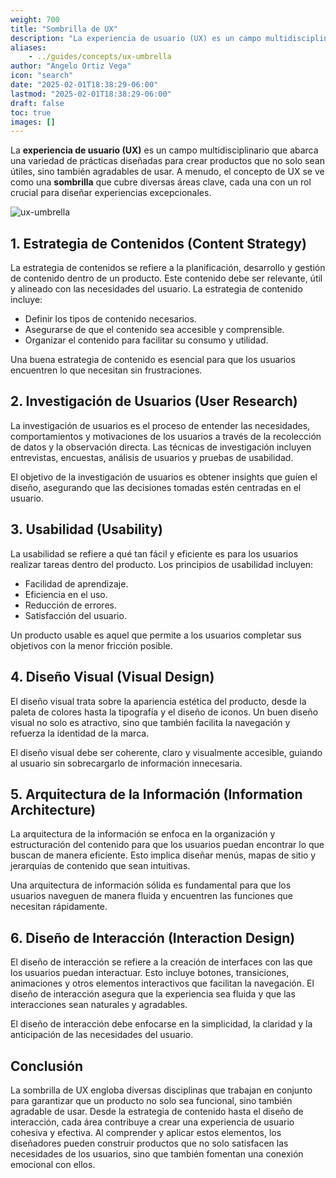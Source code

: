 ```yaml
---
weight: 700
title: "Sombrilla de UX"
description: "La experiencia de usuario (UX) es un campo multidisciplinario que abarca una variedad de prácticas diseñadas para crear productos que no solo sean útiles, sino también agradables de usar."
aliases:
    - ../guides/concepts/ux-umbrella
author: "Angelo Ortiz Vega"
icon: "search"
date: "2025-02-01T18:38:29-06:00"
lastmod: "2025-02-01T18:38:29-06:00"
draft: false
toc: true
images: []
---
```



La **experiencia de usuario (UX)** es un campo multidisciplinario que abarca una variedad de prácticas diseñadas para crear productos que no solo sean útiles, sino también agradables de usar. A menudo, el concepto de UX se ve como una **sombrilla** que cubre diversas áreas clave, cada una con un rol crucial para diseñar experiencias excepcionales.

![ux-umbrella](https://res.cloudinary.com/dek4evg4t/image/upload/v1738688622/ux-arc/ux-umbrella.png)


## 1. Estrategia de Contenidos (Content Strategy)

La estrategia de contenidos se refiere a la planificación, desarrollo y gestión de contenido dentro de un producto. Este contenido debe ser relevante, útil y alineado con las necesidades del usuario. La estrategia de contenido incluye:

- Definir los tipos de contenido necesarios.
- Asegurarse de que el contenido sea accesible y comprensible.
- Organizar el contenido para facilitar su consumo y utilidad.

Una buena estrategia de contenido es esencial para que los usuarios encuentren lo que necesitan sin frustraciones.

## 2. Investigación de Usuarios (User Research)

La investigación de usuarios es el proceso de entender las necesidades, comportamientos y motivaciones de los usuarios a través de la recolección de datos y la observación directa. Las técnicas de investigación incluyen entrevistas, encuestas, análisis de usuarios y pruebas de usabilidad.

El objetivo de la investigación de usuarios es obtener insights que guíen el diseño, asegurando que las decisiones tomadas estén centradas en el usuario.

## 3. Usabilidad (Usability)

La usabilidad se refiere a qué tan fácil y eficiente es para los usuarios realizar tareas dentro del producto. Los principios de usabilidad incluyen:

- Facilidad de aprendizaje.
- Eficiencia en el uso.
- Reducción de errores.
- Satisfacción del usuario.

Un producto usable es aquel que permite a los usuarios completar sus objetivos con la menor fricción posible.

## 4. Diseño Visual (Visual Design)

El diseño visual trata sobre la apariencia estética del producto, desde la paleta de colores hasta la tipografía y el diseño de iconos. Un buen diseño visual no solo es atractivo, sino que también facilita la navegación y refuerza la identidad de la marca.

El diseño visual debe ser coherente, claro y visualmente accesible, guiando al usuario sin sobrecargarlo de información innecesaria.

## 5. Arquitectura de la Información (Information Architecture)

La arquitectura de la información se enfoca en la organización y estructuración del contenido para que los usuarios puedan encontrar lo que buscan de manera eficiente. Esto implica diseñar menús, mapas de sitio y jerarquías de contenido que sean intuitivas.

Una arquitectura de información sólida es fundamental para que los usuarios naveguen de manera fluida y encuentren las funciones que necesitan rápidamente.

## 6. Diseño de Interacción (Interaction Design)

El diseño de interacción se refiere a la creación de interfaces con las que los usuarios puedan interactuar. Esto incluye botones, transiciones, animaciones y otros elementos interactivos que facilitan la navegación. El diseño de interacción asegura que la experiencia sea fluida y que las interacciones sean naturales y agradables.

El diseño de interacción debe enfocarse en la simplicidad, la claridad y la anticipación de las necesidades del usuario.

## Conclusión
La sombrilla de UX engloba diversas disciplinas que trabajan en conjunto para garantizar que un producto no solo sea funcional, sino también agradable de usar. Desde la estrategia de contenido hasta el diseño de interacción, cada área contribuye a crear una experiencia de usuario cohesiva y efectiva. Al comprender y aplicar estos elementos, los diseñadores pueden construir productos que no solo satisfacen las necesidades de los usuarios, sino que también fomentan una conexión emocional con ellos.



